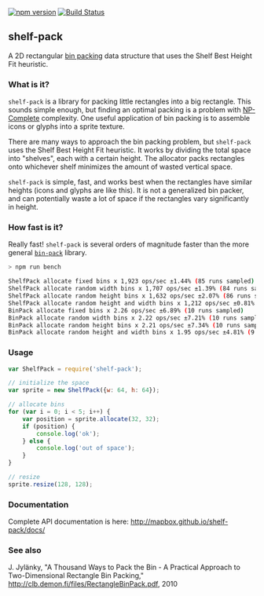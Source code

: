 [![npm version](https://badge.fury.io/js/shelf-pack.svg)](https://badge.fury.io/js/shelf-pack)
[![Build Status](https://circleci.com/gh/mapbox/shelf-pack.svg?style=svg)](https://circleci.com/gh/mapbox/shelf-pack)

## shelf-pack

A 2D rectangular [bin packing](https://en.wikipedia.org/wiki/Bin_packing_problem)
data structure that uses the Shelf Best Height Fit heuristic.


### What is it?

`shelf-pack` is a library for packing little rectangles into a big rectangle.  This sounds simple enough,
but finding an optimal packing is a problem with [NP-Complete](https://en.wikipedia.org/wiki/NP-completeness)
complexity.  One useful application of bin packing is to assemble icons or glyphs into a sprite texture.

There are many ways to approach the bin packing problem, but `shelf-pack` uses the Shelf Best
Height Fit heuristic.  It works by dividing the total space into "shelves", each with a certain height.
The allocator packs rectangles onto whichever shelf minimizes the amount of wasted vertical space.

`shelf-pack` is simple, fast, and works best when the rectangles have similar heights (icons and glyphs
are like this).  It is not a generalized bin packer, and can potentially waste a lot of space if the
rectangles vary significantly in height.


### How fast is it?

Really fast!  `shelf-pack` is several orders of magnitude faster than the more general
[`bin-pack`](https://www.npmjs.com/package/bin-pack) library.

```bash
> npm run bench

ShelfPack allocate fixed bins x 1,923 ops/sec ±1.44% (85 runs sampled)
ShelfPack allocate random width bins x 1,707 ops/sec ±1.39% (84 runs sampled)
ShelfPack allocate random height bins x 1,632 ops/sec ±2.07% (86 runs sampled)
ShelfPack allocate random height and width bins x 1,212 ops/sec ±0.81% (89 runs sampled)
BinPack allocate fixed bins x 2.26 ops/sec ±6.89% (10 runs sampled)
BinPack allocate random width bins x 2.22 ops/sec ±7.21% (10 runs sampled)
BinPack allocate random height bins x 2.21 ops/sec ±7.34% (10 runs sampled)
BinPack allocate random height and width bins x 1.95 ops/sec ±4.81% (9 runs sampled)
```


### Usage

```js
var ShelfPack = require('shelf-pack');

// initialize the space
var sprite = new ShelfPack({w: 64, h: 64});

// allocate bins
for (var i = 0; i < 5; i++) {
    var position = sprite.allocate(32, 32);
    if (position) {
        console.log('ok');
    } else {
        console.log('out of space');
    }
}

// resize
sprite.resize(128, 128);

```

### Documentation

Complete API documentation is here:  http://mapbox.github.io/shelf-pack/docs/


### See also

J. Jylänky, "A Thousand Ways to Pack the Bin - A Practical
Approach to Two-Dimensional Rectangle Bin Packing,"
http://clb.demon.fi/files/RectangleBinPack.pdf, 2010
